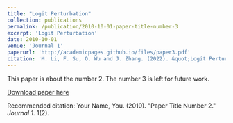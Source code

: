 ```yaml
---
title: "Logit Perturbation"
collection: publications
permalink: /publication/2010-10-01-paper-title-number-3
excerpt: 'Logit Perturbation'
date: 2010-10-01
venue: 'Journal 1'
paperurl: 'http://academicpages.github.io/files/paper3.pdf'
citation: 'M. Li, F. Su, O. Wu and J. Zhang. (2022). &quot;Logit Perturbation.&quot; <i>AAAI2022</i>. 1(2).'
---
```

This paper is about the number 2. The number 3 is left for future work.

[Download paper here](http://academicpages.github.io/files/paper3.pdf)

Recommended citation: Your Name, You. (2010). "Paper Title Number 2." <i>Journal 1</i>. 1(2).

